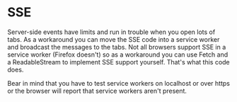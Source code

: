 # SSE

Server-side events have limits and run in trouble when you open lots of tabs. As a workaround you can move the SSE code into a service worker and broadcast the messages to the tabs. Not all browsers support SSE in a service worker (Firefox doesn't) so as a workaround you can use Fetch and a ReadableStream to implement SSE support yourself. That's what this code does.

Bear in mind that you have to test service workers on localhost or over https or the browser will report that service workers aren't present.
